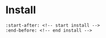 # Install

```{include} ../../README.md
:start-after: <!-- start install -->
:end-before: <!-- end install -->
```